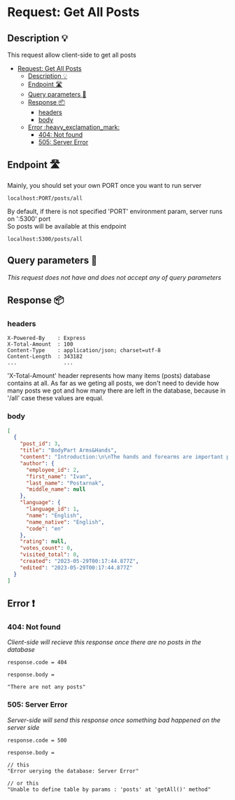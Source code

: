 # Request: Get All Posts

## Description :bulb:
This request allow client-side to get all posts  
- [Request: Get All Posts](#request-get-all-posts)
  - [Description :bulb:](#description-bulb)
  - [Endpoint :motorway:](#endpoint-motorway)
  - [Query parameters :pencil:](#query-parameters-pencil)
  - [Response :package:](#response-package)
    - [headers](#headers)
    - [body](#body)
  - [Error :heavy\_exclamation\_mark:](#error-heavy_exclamation_mark)
    - [404: Not found](#404-not-found)
    - [505: Server Error](#505-server-error)

## Endpoint :motorway:
Mainly, you should set your own PORT once you want to run server
```
localhost:PORT/posts/all
```
By default, if there is not specified 'PORT' environment param, server runs on ':5300' port    
So posts will be available at this endpoint
```
localhost:5300/posts/all
```

## Query parameters :pencil:    
*This request does not have and does not accept any of query parameters*


## Response :package:
### headers
```
X-Powered-By    : Express
X-Total-Amount  : 100
Content-Type    : application/json; charset=utf-8
Content-Length  : 343182
...               ...
```
'X-Total-Amount' header represents how many items (posts) database contains at all. As far as we geting all posts, we don't need to devide how many posts we got and how many there are left in the database, because in '/all' case these values are equal.
### body
```json
[
  {
    "post_id": 3,
    "title": "BodyPart Arms&Hands",
    "content": "Introduction:\n\nThe hands and forearms are important parts of our body that enable us to perform various movements and perform tasks of everyday life. They consist of various structures, including bones, muscles, tendons, and joints. In this part, we ... we can enjoy freedom of movement, effectively perform tasks and fully participate in everyday life. Take care and take care of these important parts of your body, and they will serve you for many years.",
    "author": {
      "employee_id": 2,
      "first_name": "Ivan",
      "last_name": "Postarnak",
      "middle_name": null
    },
    "language": {
      "language_id": 1,
      "name": "English",
      "name_native": "English",
      "code": "en"
    },
    "rating": null,
    "votes_count": 0,
    "visited_total": 0,
    "created": "2023-05-29T00:17:44.877Z",
    "edited": "2023-05-29T00:17:44.877Z"
  }
]
```
## Error :heavy_exclamation_mark:
### 404: Not found
*Client-side will recieve this response once there are no posts in the database*
```
response.code = 404
```
```
response.body =

"There are not any posts"
```
### 505: Server Error
*Server-side will send this response once something bad happened on the server side*
```
response.code = 500
```
```
response.body =

// this
"Error uerying the database: Server Error"

// or this
"Unable to define table by params : 'posts' at 'getAll()' method"
```